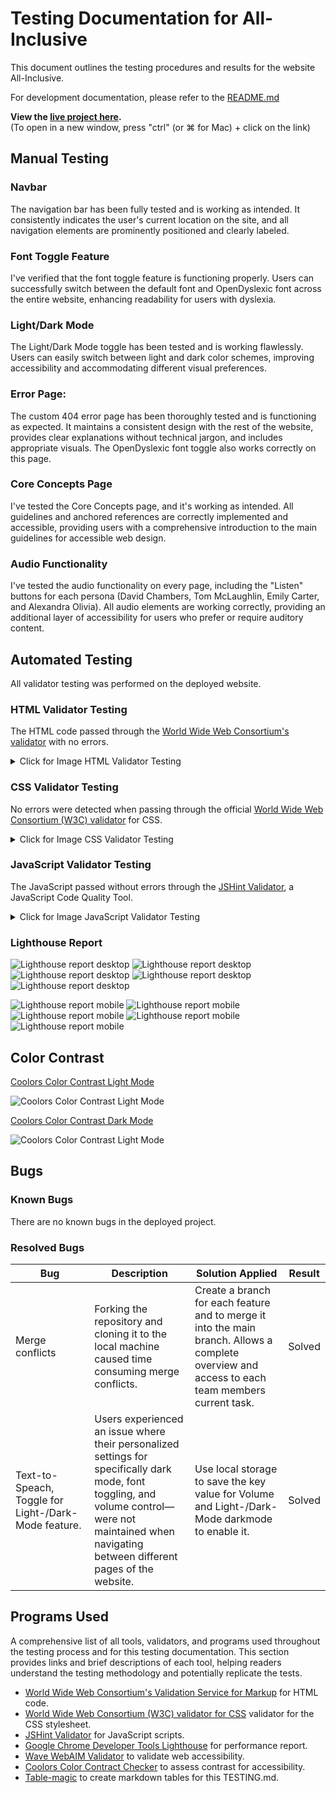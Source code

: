 # Testing Documentation for All-Inclusive

This document outlines the testing procedures and results for the website All-Inclusive.<br>

For development documentation, please refer to the [README.md](README.md)<br>

**View the [live project here](https://johnnysontrinh.github.io/all-inclusive/index.html).**<br>
(To open in a new window, press "ctrl" (or ⌘ for Mac) + click on the link)

## Manual Testing

### Navbar

The navigation bar has been fully tested and is working as intended. It consistently indicates the user's current location on the site, and all navigation elements are prominently positioned and clearly labeled. 

### Font Toggle Feature

I've verified that the font toggle feature is functioning properly. Users can successfully switch between the default font and OpenDyslexic font across the entire website, enhancing readability for users with dyslexia. 

### Light/Dark Mode

The Light/Dark Mode toggle has been tested and is working flawlessly. Users can easily switch between light and dark color schemes, improving accessibility and accommodating different visual preferences. 

### Error Page:

The custom 404 error page has been thoroughly tested and is functioning as expected. It maintains a consistent design with the rest of the website, provides clear explanations without technical jargon, and includes appropriate visuals. The OpenDyslexic font toggle also works correctly on this page. 

### Core Concepts Page

I've tested the Core Concepts page, and it's working as intended. All guidelines and anchored references are correctly implemented and accessible, providing users with a comprehensive introduction to the main guidelines for accessible web design. 

### Audio Functionality

I've tested the audio functionality on every page, including the "Listen" buttons for each persona (David Chambers, Tom McLaughlin, Emily Carter, and Alexandra Olivia). All audio elements are working correctly, providing an additional layer of accessibility for users who prefer or require auditory content.

## Automated Testing

All validator testing was performed on the deployed website.

### HTML Validator Testing

The HTML code passed through the [World Wide Web Consortium's validator](https://validator.w3.org/) with no errors.

<details>
<summary>Click for Image HTML Validator Testing</summary>

![html-validator](/documentation/validation/validator-html.png)

</details>

### CSS Validator Testing

No errors were detected when passing through the official [World Wide Web Consortium (W3C) validator](https://jigsaw.w3.org/css-validator/) for CSS.

<details>
<summary>Click for Image CSS Validator Testing</summary>

![css-validator](/documentation/validation/validator-css.png)

</details>

### JavaScript Validator Testing

The JavaScript passed without errors through the [JSHint Validator](https://jshint.com/), a JavaScript Code Quality Tool.

<details>
<summary>Click for Image JavaScript Validator Testing</summary>

![js-validator](/documentation/validation/validator-main.js.png)

</details>

### Lighthouse Report

![Lighthouse report desktop](/documentation/validation/lighthouse-desktop-home.png)
![Lighthouse report desktop](/documentation/validation/lighthouse-desktop-profiling.png)
![Lighthouse report desktop](/documentation/validation/lighthouse-coreconcept.png)
![Lighthouse report desktop](/documentation/validation/lighthouse-about.png)
![Lighthouse report desktop](/documentation/validation/lighthouse-desktop-contact.png)

![Lighthouse report mobile](/documentation/validation/lighthouse-mobile-home.png)
![Lighthouse report mobile](/documentation/validation/lighthouse-mobile-profiling.png)
![Lighthouse report mobile](/documentation/validation/lighthouse-mobile-coreconcept.png)
![Lighthouse report mobile](/documentation/validation/lighthouse-mobile-about.png)
![Lighthouse report mobile](/documentation/validation/lighthouse-mobile-contact.png)

## Color Contrast

[Coolors Color Contrast Light Mode](https://coolors.co/contrast-checker/333333-f5f5f5)

![Coolors Color Contrast Light Mode](/documentation/validation/validator-colorcontrast-lightmode.png)

[Coolors Color Contrast Dark Mode](https://coolors.co/contrast-checker/e0e0e0-121212)

![Coolors Color Contrast Light Mode](/documentation/validation/validator-colorcontrast-darkmode.png)

## Bugs

### Known Bugs

There are no known bugs in the deployed project.

### Resolved Bugs

| Bug                                                  | Description                                                                                                                                                                                            | Solution Applied                                                                                                                                | Result |
|------------------------------------------------------|--------------------------------------------------------------------------------------------------------------------------------------------------------------------------------------------------------|-------------------------------------------------------------------------------------------------------------------------------------------------|--------|
| Merge conflicts                                      | Forking the repository and cloning it to the local machine caused time consuming merge conflicts.                                                                                                      | Create a branch for each feature and to merge it into the main branch. Allows a complete overview and access to each team members current task. | Solved |
| Text-to-Speach, Toggle for Light-/Dark-Mode feature. | Users experienced an issue where their personalized settings for specifically dark mode, font toggling, and volume control—were not maintained when navigating between different pages of the website. | Use local storage to save the key value for Volume and Light-/Dark-Mode darkmode to enable it.                                                  | Solved |

## Programs Used

A comprehensive list of all tools, validators, and programs used throughout the testing process and for this testing documentation. This section provides links and brief descriptions of each tool, helping readers understand the testing methodology and potentially replicate the tests.

-	[World Wide Web Consortium's Validation Service for Markup](https://validator.w3.org/) for HTML code.
-	[World Wide Web Consortium (W3C) validator for CSS](https://validator.w3.org/) validator for the CSS stylesheet.
-	[JSHint Validator]( https://jshint.com/) for JavaScript scripts.
-	[Google Chrome Developer Tools Lighthouse](https://developer.chrome.com/docs/lighthouse/overview) for performance report.
-	[Wave WebAIM Validator](https://wave.webaim.org/) to validate web accessibility.
-	[Coolors Color Contract Checker](https://coolors.co/contrast-checker/333333-f5f5f5) to assess contrast for accessibility.
-	[Table-magic](https://stevecat.net/table-magic/) to create markdown tables for this TESTING.md.
